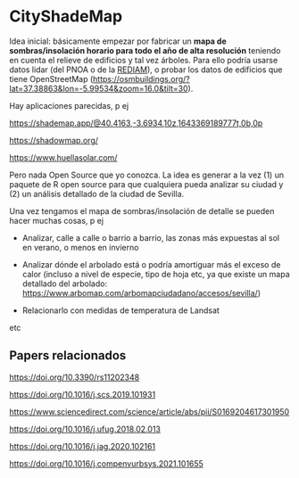 
<!-- README.md is generated from README.Rmd. Please edit that file -->

# CityShadeMap

<!-- badges: start -->
<!-- badges: end -->

Idea inicial: básicamente empezar por fabricar un **mapa de
sombras/insolación horario para todo el año de alta resolución**
teniendo en cuenta el relieve de edificios y tal vez árboles. Para ello
podría usarse datos lidar (del PNOA o de la
[REDIAM](https://www.juntadeandalucia.es/medioambiente/portal/landing-page-%C3%ADndice/-/asset_publisher/zX2ouZa4r1Rf/content/cobertura-lidar/20151)),
o probar los datos de edificios que tiene OpenStreetMap
(<https://osmbuildings.org/?lat=37.38863&lon=-5.99534&zoom=16.0&tilt=30>).

Hay aplicaciones parecidas, p ej

<https://shademap.app/@40.4163,-3.6934,10z,1643369189777t,0b,0p>

<https://shadowmap.org/>

<https://www.huellasolar.com/>

Pero nada Open Source que yo conozca. La idea es generar a la vez (1) un
paquete de R open source para que cualquiera pueda analizar su ciudad y
(2) un análisis detallado de la ciudad de Sevilla.

Una vez tengamos el mapa de sombras/insolación de detalle se pueden
hacer muchas cosas, p ej

-   Analizar, calle a calle o barrio a barrio, las zonas más expuestas
    al sol en verano, o menos en invierno

-   Analizar dónde el arbolado está o podría amortiguar más el exceso de
    calor (incluso a nivel de especie, tipo de hoja etc, ya que existe
    un mapa detallado del arbolado:
    <https://www.arbomap.com/arbomapciudadano/accesos/sevilla/>)

-   Relacionarlo con medidas de temperatura de Landsat

etc

## Papers relacionados

<https://doi.org/10.3390/rs11202348>

<https://doi.org/10.1016/j.scs.2019.101931>

<https://www.sciencedirect.com/science/article/abs/pii/S0169204617301950>

<https://doi.org/10.1016/j.ufug.2018.02.013>

<https://doi.org/10.1016/j.jag.2020.102161>

<https://doi.org/10.1016/j.compenvurbsys.2021.101655>
